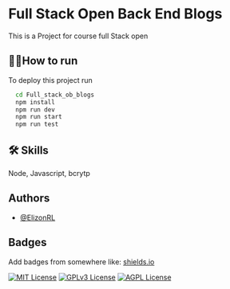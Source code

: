 
# Full Stack Open Back End Blogs

This is a Project for course full Stack open  



## 🏃‍♂️How to run 

To deploy this project run

```bash
  cd Full_stack_ob_blogs
  npm install
  npm run dev
  npm run start
  npm run test
```


## 🛠 Skills
Node, Javascript, bcrytp


## Authors

- [@ElizonRL](https://github.com/elizonRL)


## Badges

Add badges from somewhere like: [shields.io](https://shields.io/)

[![MIT License](https://img.shields.io/badge/License-MIT-green.svg)](https://choosealicense.com/licenses/mit/)
[![GPLv3 License](https://img.shields.io/badge/License-GPL%20v3-yellow.svg)](https://opensource.org/licenses/)
[![AGPL License](https://img.shields.io/badge/license-AGPL-blue.svg)](http://www.gnu.org/licenses/agpl-3.0)

